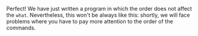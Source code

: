 Perfect! We have just written a program in which the order does not affect the `what`. Nevertheless, this won't be always like this: shortly, we will face problems where you have to pay more attention to the order of the commands.
